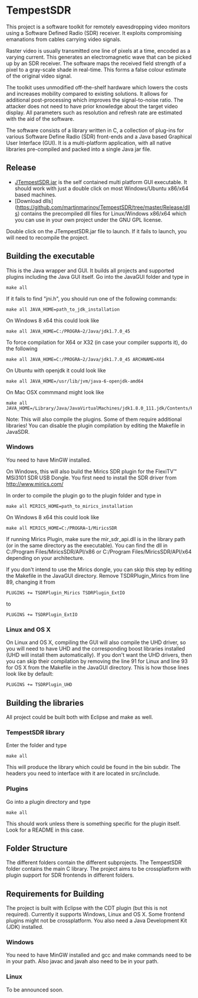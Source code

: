 TempestSDR
=============

This project is a software toolkit for remotely eavesdropping video monitors using a Software Defined Radio (SDR) receiver. It exploits compromising emanations from cables carrying video signals.

Raster video is usually transmitted one line of pixels at a time, encoded as a varying current. This generates an electromagnetic wave that can be picked up by an SDR receiver. The software maps the received field strength of a pixel to a gray-scale shade in real-time. This forms a false colour estimate of the original video signal.

The toolkit uses unmodified off-the-shelf hardware which lowers the costs and increases mobility compared to existing solutions. It allows for additional post-processing which improves the signal-to-noise ratio. The attacker does not need to have prior knowledge about the target video display. All parameters such as resolution and refresh rate are estimated with the aid of the software. 

The software consists of a library written in C, a collection of plug-ins for various Software Define Radio (SDR) front-ends and a Java based Graphical User Interface (GUI). It is a multi-platform application, with all native libraries pre-compiled and packed into a single Java jar file.

Release
------------

 * [JTempestSDR.jar](https://raw.github.com/martinmarinov/TempestSDR/master/Release/JavaGUI/JTempestSDR.jar) is the self contained multi platform GUI executable. It should work with just a double click on most Windows/Ubuntu x86/x64 based machines.
 * [Download dlls] (https://github.com/martinmarinov/TempestSDR/tree/master/Release/dlls) contains the precompiled dll files for Linux/Windows x86/x64 which you can use in your own project under the GNU GPL license.

Double click on the JTempestSDR.jar file to launch. If it fails to launch, you will need to recompile the project.


Building the executable
------------

This is the Java wrapper and GUI. It builds all projects and supported plugins including the Java GUI itself. Go into the JavaGUI folder and type in

    make all

If it fails to find "jni.h", you should run one of the following commands:

    make all JAVA_HOME=path_to_jdk_installation

On Windows 8 x64 this could look like

    make all JAVA_HOME=C:/PROGRA~2/Java/jdk1.7.0_45
	
To force compilation for X64 or X32 (in case your compiler supports it), do the following

    make all JAVA_HOME=C:/PROGRA~2/Java/jdk1.7.0_45 ARCHNAME=X64

On Ubuntu with openjdk it could look like

    make all JAVA_HOME=/usr/lib/jvm/java-6-openjdk-amd64

On Mac OSX commmand might look like

    make all JAVA_HOME=/Library/Java/JavaVirtualMachines/jdk1.8.0_111.jdk/Contents/Home

Note: This will also compile the plugins. Some of them require additional libraries! You can disable the plugin compilation by editing the Makefile in JavaSDR.

### Windows

You need to have MinGW installed.

On Windows, this will also build the Mirics SDR plugin for the FlexiTV™ MSi3101 SDR USB Dongle. You first need to install the SDR driver from http://www.mirics.com/

In order to compile the plugin go to the plugin folder and type in

    make all MIRICS_HOME=path_to_mirics_installation
	
On Windows 8 x64 this could look like

    make all MIRICS_HOME=C:/PROGRA~1/MiricsSDR
	
If running Mirics Plugin, make sure the mir_sdr_api.dll is in the library path (or in the same directory as the executable).
You can find the dll in C:/Program Files/MiricsSDR/API/x86 or C:/Program Files/MiricsSDR/API/x64 depending on your architecture. 

If you don't intend to use the Mirics dongle, you can skip this step by editing the Makefile in the JavaGUI directory. Remove TSDRPlugin\_Mirics from line 89, changing it from

    PLUGINS += TSDRPlugin_Mirics TSDRPlugin_ExtIO

to

    PLUGINS += TSDRPlugin_ExtIO

### Linux and OS X

On Linux and OS X, compiling the GUI will also compile the UHD driver, so you will need to have UHD and the corresponding boost libraries installed (UHD will install them automatically). If you don't want the UHD drivers, then you can skip their compilation by removing the line 91 for Linux and line 93 for OS X from the Makefile in the JavaGUI directory. This is how those lines look like by default:

    PLUGINS += TSDRPlugin_UHD


Building the libraries
------------

All project could be built both with Eclipse and make as well.

### TempestSDR library

Enter the folder and type

    make all
	
This will produce the library which could be found in the bin subdir. The headers you need to interface with it are located in src/include.

### Plugins

Go into a plugin directory and type

    make all
	
This should work unless there is something specific for the plugin itself. Look for a README in this case.

Folder Structure
------------

The different folders contain the different subprojects. The TempestSDR folder contains the main C library. The project aims to be crossplatform with plugin support for SDR frontends in different folders.

Requirements for Building
------------

The project is built with Eclipse with the CDT plugin (but this is not required). Currently it supports Windows, Linux and OS X. Some frontend plugins might not be crossplatform. You also need a Java Development Kit (JDK) installed.

### Windows

You need to have MinGW installed and gcc and make commands need to be in your path. Also javac and javah also need to be in your path.

### Linux

To be announced soon.


